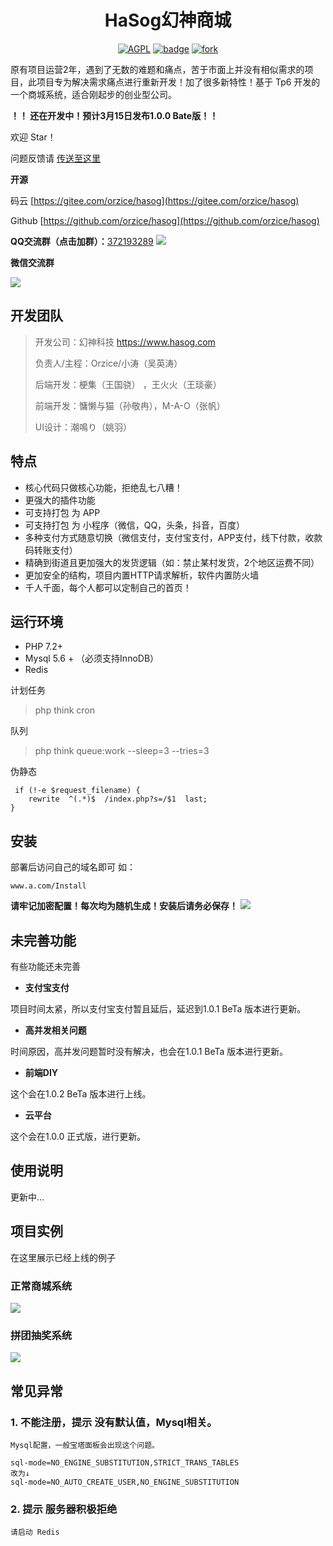 <h1 align="center">HaSog幻神商城</h1>

<p align="center">
<a href="https://www.hasog.com"><img src="https://img.shields.io/badge/license-AGPL--3.0-blue" alt="AGPL"></a>
<a href="https://www.hasog.com"><img src="https://img.shields.io/badge/HaSog-开发中-brightgreen" alt="badge"></a>
<a href="https://gitee.com/orzice/hasog/members"><img src="https://gitee.com/orzice/hasog/badge/fork.svg?theme=dark" alt="fork"></a>
</p>


原有项目运营2年，遇到了无数的难题和痛点，苦于市面上并没有相似需求的项目，此项目专为解决需求痛点进行重新开发！加了很多新特性！基于 Tp6 开发的一个商城系统，适合刚起步的创业型公司。

**！！ 还在开发中！预计3月15日发布1.0.0 Bate版！！**

欢迎 Star！


问题反馈请 [传送至这里](https://www.hasog.com)

**开源**

码云  [https://gitee.com/orzice/hasog](https://gitee.com/orzice/hasog)

Github  [https://github.com/orzice/hasog](https://github.com/orzice/hasog)



**QQ交流群（点击加群）：**[372193289](https://jq.qq.com/?_wv=1027&k=MOx0H0EK)
![](https://images.gitee.com/uploads/images/2021/0310/175719_a49cdd9b_813605.jpeg)


**微信交流群**

![](https://images.gitee.com/uploads/images/2021/0310/135948_0e426530_813605.png)

## 开发团队
>  开发公司：幻神科技 https://www.hasog.com
>  
>  负责人/主程：Orzice/小涛（吴英涛）
>  
> 后端开发：梗集（王国骁） ，王火火（王琰豪）
> 
> 前端开发：慵懒与猫（孙敬冉），M-A-O（张帆）
> 
> UI设计：潮鳴り（姚羽）
> 

## 特点
- 核心代码只做核心功能，拒绝乱七八糟！
- 更强大的插件功能
- 可支持打包 为 APP
- 可支持打包 为 小程序（微信，QQ，头条，抖音，百度）
- 多种支付方式随意切换（微信支付，支付宝支付，APP支付，线下付款，收款码转账支付）
- 精确到街道且更加强大的发货逻辑（如：禁止某村发货，2个地区运费不同）
- 更加安全的结构，项目内置HTTP请求解析，软件内置防火墙
- 千人千面，每个人都可以定制自己的首页！


## 运行环境
- PHP 7.2+
- Mysql 5.6 + （必须支持InnoDB）
- Redis



计划任务

> php think cron

队列

> php think queue:work --sleep=3 --tries=3

伪静态
```
 if (!-e $request_filename) {
	rewrite  ^(.*)$  /index.php?s=/$1  last;
}
```

## 安装

部署后访问自己的域名即可 如：

```shell
www.a.com/Install
```
**请牢记加密配置！每次均为随机生成！安装后请务必保存！**
![](https://images.gitee.com/uploads/images/2021/0310/140035_ca96d7cf_813605.png)

## 未完善功能

有些功能还未完善

- **支付宝支付**

项目时间太紧，所以支付宝支付暂且延后，延迟到1.0.1 BeTa  版本进行更新。

- **高并发相关问题**

时间原因，高并发问题暂时没有解决，也会在1.0.1 BeTa 版本进行更新。

- **前端DIY**

这个会在1.0.2 BeTa 版本进行上线。

- **云平台**

这个会在1.0.0 正式版，进行更新。



## 使用说明

更新中...



## 项目实例
在这里展示已经上线的例子

###  正常商城系统
![](https://images.gitee.com/uploads/images/2021/0310/140137_3e4de280_813605.jpeg)


### 拼团抽奖系统

![](https://images.gitee.com/uploads/images/2021/0310/140202_a35e2ce5_813605.jpeg)



## 常见异常



### 1. 不能注册，提示 没有默认值，Mysql相关。

```
Mysql配置，一般宝塔面板会出现这个问题。

sql-mode=NO_ENGINE_SUBSTITUTION,STRICT_TRANS_TABLES
改为↓
sql-mode=NO_AUTO_CREATE_USER,NO_ENGINE_SUBSTITUTION
```





### 2. 提示 服务器积极拒绝

```
请启动 Redis
```



